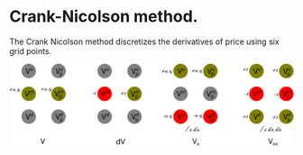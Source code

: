 # Crank-Nicolson method.

The Crank Nicolson method discretizes the derivatives of price using six grid points.


![cn method image](./Crank-Nicolson-Method/assets/cn.png)